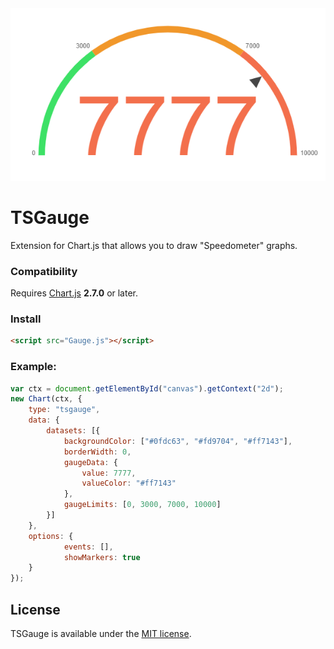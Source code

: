 <div align="center">
    <img src="logo.bmp"/>
</div>

# TSGauge

Extension for Chart.js that allows you to draw "Speedometer" graphs.

### Compatibility
Requires [Chart.js](https://github.com/chartjs/Chart.js/releases) **2.7.0** or later.

### Install
```html
<script src="Gauge.js"></script>
```

### Example:
```js
var ctx = document.getElementById("canvas").getContext("2d");
new Chart(ctx, {
	type: "tsgauge",
	data: {
		datasets: [{
			backgroundColor: ["#0fdc63", "#fd9704", "#ff7143"],
			borderWidth: 0,
			gaugeData: {
				value: 7777,
				valueColor: "#ff7143"
			},
			gaugeLimits: [0, 3000, 7000, 10000]
		}]
	},
	options: {
            events: [],
            showMarkers: true
	}
});
```
## License

TSGauge is available under the [MIT license](https://opensource.org/licenses/MIT).
